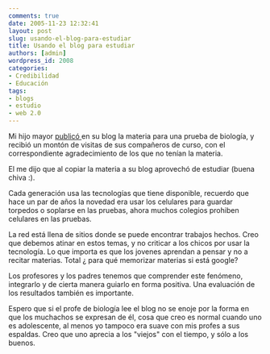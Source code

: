 ```yaml
---
comments: true
date: 2005-11-23 12:32:41
layout: post
slug: usando-el-blog-para-estudiar
title: Usando el blog para estudiar
authors: [admin]
wordpress_id: 2008
categories:
- Credibilidad
- Educación
tags:
- blogs
- estudio
- web 2.0
---
```


Mi hijo mayor [publicó ](http://web.archive.org/web/20090426080916/http://www.thefinaldestiny.com/d3ne/?p=21) en su blog la materia para una prueba de biología, y recibió un montón de visitas de sus compañeros de curso, con el correspondiente agradecimiento de los que no tenían la materia.

El me dijo que al copiar la materia a su blog aprovechó de estudiar (buena chiva :).

Cada generación usa las tecnologías que tiene disponible, recuerdo que hace un par de años la novedad era usar los celulares para guardar torpedos o soplarse en las pruebas, ahora muchos colegios prohiben celulares en las pruebas.

La red está llena de sitios donde se puede encontrar trabajos hechos. Creo que debemos atinar en estos temas, y no criticar a los chicos por usar la tecnología. Lo que importa es que los jovenes aprendan a pensar y no a recitar materias. Total ¿ para qué memorizar materias si está google?

Los profesores y los padres tenemos que comprender este fenómeno, integrarlo y de cierta manera guiarlo en forma positiva. Una evaluación de los resultados también es importante.

Espero que si el profe de biología lee el blog no se enoje por la forma en que los muchachos se expresan de él, cosa que creo es normal cuando uno es adolescente, al menos yo tampoco era suave con mis profes a sus espaldas. Creo que uno aprecia a los "viejos" con el tiempo, y sólo a los buenos.


